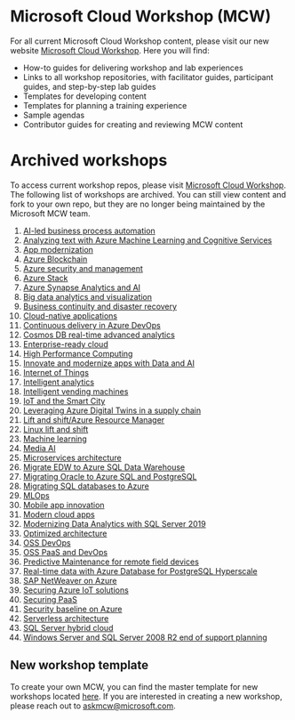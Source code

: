 # Microsoft Cloud Workshop (MCW)
For all current Microsoft Cloud Workshop content, please visit our new website [Microsoft Cloud Workshop](http://microsoftcloudworkshop.com). Here you will find: 
- How-to guides for delivering workshop and lab experiences
- Links to all workshop repositories, with facilitator guides, participant guides, and step-by-step lab guides 
- Templates for developing content
- Templates for planning a training experience
- Sample agendas
- Contributor guides for creating and reviewing MCW content

# Archived workshops
To access current workshop repos, please visit [Microsoft Cloud Workshop](http://microsoftcloudworkshop.com). The following list of workshops are archived. You can still view content and fork to your own repo, but they are no longer being maintained by the Microsoft MCW team. 

1. [AI-led business process automation](https://github.com/microsoft/MCW-AI-led-business-process-automation)
2. [Analyzing text with Azure Machine Learning and Cognitive Services](https://github.com/microsoft/MCW-Analyzing-text-with-Azure-Machine-Learning-and-Cognitive-Services)
1. [App modernization](https://github.com/Microsoft/MCW-App-Modernization)
3. [Azure Blockchain](https://github.com/Microsoft/MCW-Azure-Blockchain)
4. [Azure security and management](https://github.com/Microsoft/MCW-Azure-Security-and-Management)
5. [Azure Stack](https://github.com/microsoft/MCW-Azure-Stack)
6. [Azure Synapse Analytics and AI](https://github.com/microsoft/MCW-Azure-Synapse-Analytics-and-AI)
7. [Big data analytics and visualization](https://github.com/microsoft/MCW-Big-data-analytics-and-visualization)
8. [Business continuity and disaster recovery](https://github.com/Microsoft/MCW-Business-Continuity-and-Disaster-Recovery)
9. [Cloud-native applications](https://github.com/Microsoft/MCW-Cloud-native-applications)
10. [Continuous delivery in Azure DevOps](https://github.com/Microsoft/MCW-Continuous-Delivery-in-Azure-DevOps)
11. [Cosmos DB real-time advanced analytics](https://github.com/Microsoft/MCW-Cosmos-DB-Real-Time-Advanced-Analytics)
12. [Enterprise-ready cloud](https://github.com/Microsoft/MCW-Enterprise-Ready-Cloud)
13. [High Performance Computing](https://github.com/microsoft/MCW-High-Performance-Computing)
14. [Innovate and modernize apps with Data and AI](https://github.com/microsoft/MCW-Innovate-and-modernize-apps-with-Data-and-AI)
15. [Internet of Things](https://github.com/Microsoft/MCW-Internet-of-Things)
16. [Intelligent analytics](https://github.com/Microsoft/MCW-Intelligent-analytics)
17. [Intelligent vending machines](https://github.com/Microsoft/MCW-Intelligent-Vending-Machines)
18. [IoT and the Smart City](https://github.com/microsoft/MCW-IoT-and-the-Smart-City)
19. [Leveraging Azure Digital Twins in a supply chain](https://github.com/microsoft/MCW-Leveraging-Azure-Digital-Twins-in-a-supply-chain)
20. [Lift and shift/Azure Resource Manager](https://github.com/Microsoft/MCW-Lift-and-shift-Azure-Resource-Manager)
21. [Linux lift and shift](https://github.com/Microsoft/MCW-Linux-Lift-and-Shift)
22. [Machine learning](https://github.com/Microsoft/MCW-Machine-learning)
23. [Media AI](https://github.com/Microsoft/MCW-Media-AI)
24. [Microservices architecture](https://github.com/Microsoft/MCW-Microservices-Architecture)
25. [Migrate EDW to Azure SQL Data Warehouse](https://github.com/Microsoft/MCW-Migrate-EDW-to-Azure-SQL-Data-Warehouse)
25. [Migrating Oracle to Azure SQL and PostgreSQL](https://github.com/Microsoft/MCW-Migrating-Oracle-to-Azure-SQL-and-PostgreSQL)
25. [Migrating SQL databases to Azure](https://github.com/microsoft/MCW-Migrating-SQL-databases-to-Azure)
26. [MLOps](https://github.com/microsoft/MCW-ML-Ops)
27. [Mobile app innovation](https://github.com/Microsoft/MCW-Mobile-App-Innovation)
28. [Modern cloud apps](https://github.com/Microsoft/MCW-Modern-Cloud-Apps)
29. [Modernizing Data Analytics with SQL Server 2019](https://github.com/Microsoft/MCW-Modernizing-Data-Analytics-with-SQL-Server-2019)
30. [Optimized architecture](https://github.com/Microsoft/MCW-Optimized-Architecture)
31. [OSS DevOps](https://github.com/Microsoft/MCW-OSS-DevOps)
32. [OSS PaaS and DevOps](https://github.com/Microsoft/MCW-OSS-PaaS-and-DevOps)
33. [Predictive Maintenance for remote field devices](https://github.com/microsoft/MCW-Predictive-Maintenance-for-remote-field-devices)
34. [Real-time data with Azure Database for PostgreSQL Hyperscale](https://github.com/Microsoft/MCW-Real-time-data-with-Azure-Database-for-PostgreSQL-Hyperscale)
35. [SAP NetWeaver on Azure](https://github.com/Microsoft/MCW-SAP-NetWeaver-on-Azure)
36. [Securing Azure IoT solutions](https://github.com/microsoft/MCW-Securing-Azure-IoT-solutions)
37. [Securing PaaS](https://github.com/Microsoft/MCW-Securing-PaaS)
38. [Security baseline on Azure](https://github.com/Microsoft/MCW-Security-baseline-on-Azure)
39. [Serverless architecture](https://github.com/Microsoft/MCW-Serverless-Architecture)
40. [SQL Server hybrid cloud](https://github.com/Microsoft/MCW-SQL-Server-hybrid-cloud)
41. [Windows Server and SQL Server 2008 R2 end of support planning](https://github.com/Microsoft/MCW-Windows-Server-and-SQL-Server-2008-R2-End-of-Support-Planning)

## New workshop template
To create your own MCW, you can find the master template for new workshops located [here](https://github.com/Microsoft/MCW-Template-Cloud-Workshop). If you are interested in creating a new workshop, please reach out to askmcw@microsoft.com. 
